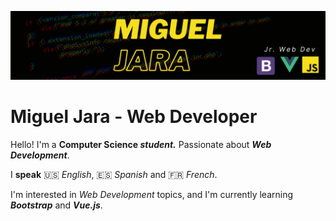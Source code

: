 ![Main Picture](https://github.com/Miguel-A-Jara/Miguel-A-Jara/blob/f1785549bea89a6ed852108a4460cc8084c53dde/Miguel%20Jara.png)
# Miguel Jara - Web Developer

Hello! I'm a **Computer Science _student._** Passionate about **_Web Development_**.

I **speak**  🇺🇸  _English_,  🇪🇸  _Spanish_ and  🇫🇷  _French_. 

I'm interested in _Web Development_ topics, and I'm currently learning **_Bootstrap_** and **_Vue.js_**.
